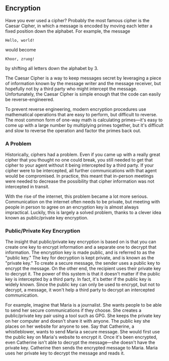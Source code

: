 ## Encryption

Have you ever used a cipher? Probably the most famous cipher is the Caesar Cipher, in which a message is encoded by moving each letter a fixed position down the alphabet. For example, the message

    Hello, world!
	
would become

    Khoor, zruog!
	
by shifting all letters down the alphabet by 3.

The Caesar Cipher is a way to keep messages secret by leveraging a piece of information known by the message writer and the message receiver, but hopefully not by a third party who might intercept the message. Unfortunately, the Caesar Cipher is simple enough that the code can easily be reverse-engineered.

To prevent reverse engineering, modern encryption procedures use mathematical operations that are easy to perform, but difficult to reverse. The most common form of one-way math is calculating primes—it's easy to come up with a large number by multiplying primes together, but it's difficult and slow to reverse the operation and factor the primes back out.

### A Problem

Historically, ciphers had a problem. Even if you came up with a really great cipher that you thought no one could break, you still needed to get that cipher to your agent without it being intercepted by a third party. If your cipher were to be intercepted, all further communications with that agent would be compromised. In practice, this meant that in-person meetings were needed to decrease the possibility that cipher information was not intercepted in transit.

With the rise of the internet, this problem became a lot more serious. Communication on the internet often needs to be private, but meeting with people in person to agree on an encryption key is almost always impractical. Luckily, this is largely a solved problem, thanks to a clever idea known as public/private key encryption.

### Public/Private Key Encryption

The insight that public/private key encryption is based on is that you can create one key to encrypt information and a separate one to decrypt that information. The encryption key is made public, and is referred to as the "public key." The key for decryption is kept private, and is known as the "private key." To create a secure message, the sender uses a public key to encrypt the message. On the other end, the recipient uses their private key to decrypt it. The power of this system is that it doesn't matter if the public key is intercepted by a third party. In fact, it's better if the public key is widely known. Since the public key can only be used to encrypt, but not to decrypt, a message, it won't help a third party to decrypt an intercepted communication.

For example, imagine that Maria is a journalist. She wants people to be able to send her secure communications if they choose. She creates a public/private key pair using a tool such as GPG. She keeps the private key on her computer and doesn't share it with anyone. The public key she places on her website for anyone to see. Say that Catherine, a whistleblower, wants to send Maria a secure message. She would first use the public key on Maria's website to encrypt it. Once it's been encrypted, even Catherine isn't able to decrypt the message—she doesn't have the private key. Catherine then sends the encrypted message to Maria. Maria uses her private key to decrypt the message and reads it.
